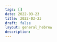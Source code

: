 ```yaml
---
tags: [] 
date: 2022-03-23
title: 2022-03-23
draft: false
layout: general_hebrew
description:
---
```


# 